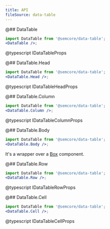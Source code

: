 ```yaml
---
title: API
fileSource: data-table
---
```


@## DataTable

```jsx
import DataTable from '@semcore/data-table';
<DataTable />;
```

@typescript IDataTableProps

@## DataTable.Head

```jsx
import DataTable from '@semcore/data-table';
<DataTable.Head />;
```

@typescript IDataTableHeadProps

@## DataTable.Column

```jsx
import DataTable from '@semcore/data-table';
<DataTable.Column />;
```

@typescript IDataTableColumnProps

@## DataTable.Body

```jsx
import DataTable from '@semcore/data-table';
<DataTable.Body />;
```

It's a wrapper over a [Box](/layout/box-system/box-api/#a3cfce) component.

@## DataTable.Row

```jsx
import DataTable from '@semcore/data-table';
<DataTable.Row />;
```

@typescript IDataTableRowProps

@## DataTable.Cell

```jsx
import DataTable from '@semcore/data-table';
<DataTable.Cell />;
```

@typescript IDataTableCellProps
